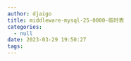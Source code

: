 ```yaml
---
author: djaigo
title: middleware-mysql-25-0000-临时表
categories:
  - null
date: 2023-03-29 19:50:27
tags:
---
```

